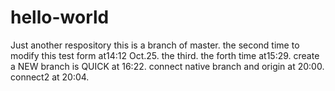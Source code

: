 # hello-world
Just another respository
this is a branch of master.
the second time to modify this test form at14:12 Oct.25.
the third.
the forth time at15:29.
create a NEW branch is QUICK at 16:22.
connect native branch and origin at 20:00.
connect2 at 20:04.
